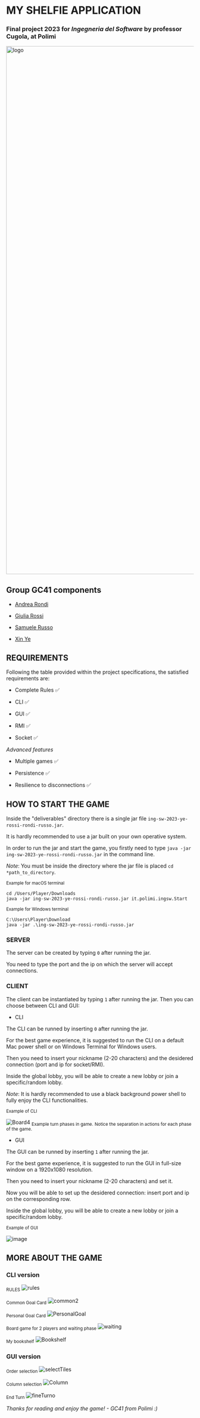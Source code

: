 # MY SHELFIE APPLICATION

### Final project 2023 for *Ingegneria del Software* by professor Cugola, at Polimi

<img width="1417" alt="logo" src="https://github.com/yexin01/ing-sw-2023-ye-rossi-rondi-russo/assets/126525735/1a3b5fab-b65b-46a1-99ed-c4564cc87a31">



## Group GC41 components

- [Andrea Rondi](https://github.com/andrearondi)

- [Giulia Rossi](https://github.com/GiuliaRossi2)

- [Samuele Russo](https://github.com/SamRusso01)

- [Xin Ye](https://github.com/yexin01)

## REQUIREMENTS

Following the table provided within the project specifications, the satisfied requirements are:

- Complete Rules ✅

- CLI ✅

- GUI ✅

- RMI ✅

- Socket ✅

*Advanced features*

- Multiple games ✅

- Persistence ✅

- Resilience to disconnections ✅

## HOW TO START THE GAME
Inside the "deliverables" directory there is a single jar file `ing-sw-2023-ye-rossi-rondi-russo.jar`. 

It is hardly recommended to use a jar built on your own operative system.

In order to run the jar and start the game, you firstly need to type `java -jar ing-sw-2023-ye-rossi-rondi-russo.jar` in the command line.

*Note*: You must be inside the directory where the jar file is placed `cd *path_to_directory`.

<sub>Example for macOS terminal</sub>
```
cd /Users/Player/Downloads
java -jar ing-sw-2023-ye-rossi-rondi-russo.jar it.polimi.ingsw.Start
```

<sub>Example for Windows terminal</sub>
```
C:\Users\Player\Download
java -jar .\ing-sw-2023-ye-rossi-rondi-russo.jar
```

### SERVER
The server can be created by typing `0` after running the jar. 

You need to type the port and the ip on which the server will accept connections.

### CLIENT
The client can be instantiated by typing `1` after running the jar. Then you can choose between CLI and GUI:

- CLI

The CLI can be runned by inserting `0` after running the jar. 

For the best game experience, it is suggested to run the CLI on a default Mac power shell or on Windows Terminal for Windows users.

Then you need to insert your nickname (2-20 characters) and the desidered connection (port and ip for socket/RMI).

Inside the global lobby, you will be able to create a new lobby or join a specific/random lobby.

*Note*: It is hardly recommended to use a black background power shell to fully enjoy the CLI functionalities.

<sub>Example of CLI</sub>

![Board4](https://github.com/yexin01/ing-sw-2023-ye-rossi-rondi-russo/assets/126389691/f65422d6-b9e0-4539-8d28-4f062771491e)
<sub>Example turn phases in game.</sub>
<sub>Notice the separation in actions for each phase of the game.</sub>


- GUI

The GUI can be runned by inserting `1` after running the jar.

For the best game experience, it is suggested to run the GUI in full-size window on a 1920x1080 resolution.

Then you need to insert your nickname (2-20 characters) and set it.

Now you will be able to set up the desidered connection: insert port and ip on the corresponding row.

Inside the global lobby, you will be able to create a new lobby or join a specific/random lobby.

<sub>Example of GUI</sub>

![image](https://github.com/yexin01/ing-sw-2023-ye-rossi-rondi-russo/assets/126389691/a4eeb347-d5ee-4b09-a5a3-5d5139d19d4d)

## MORE ABOUT THE GAME
### CLI version

<sub>RULES</sub>
![rules](https://github.com/yexin01/ing-sw-2023-ye-rossi-rondi-russo/assets/126525735/3c5e799b-cf9b-496f-8698-a6d33b084be7)

<sub>Common Goal Card</sub>
![common2](https://github.com/yexin01/ing-sw-2023-ye-rossi-rondi-russo/assets/126525735/2da8672a-6288-4c8a-bb7b-cca057b00e40)

<sub>Personal Goal Card</sub>
![PersonalGoal](https://github.com/yexin01/ing-sw-2023-ye-rossi-rondi-russo/assets/126389691/dc076b50-ef7c-45bb-91d6-02ec6f00226f)

<sub>Board game for 2 players and waiting phase</sub>
![waiting](https://github.com/yexin01/ing-sw-2023-ye-rossi-rondi-russo/assets/126525735/a25f95c5-8ae9-48a9-933e-56799ee48abe)

<sub>My bookshelf</sub>
![Bookshelf](https://github.com/yexin01/ing-sw-2023-ye-rossi-rondi-russo/assets/126389691/cd918e26-b7e0-49f3-b37f-2449e1c7f550)

### GUI version

<sub>Order selection</sub>
![selectTiles](https://github.com/yexin01/ing-sw-2023-ye-rossi-rondi-russo/assets/126389691/49652ac6-5a82-43ce-92d8-26cf12c11418)

<sub>Column selection</sub>
![Column](https://github.com/yexin01/ing-sw-2023-ye-rossi-rondi-russo/assets/126389691/86eb1fcb-1b8a-4db1-bac5-0de912275130)

<sub>End Turn</sub>
![fineTurno](https://github.com/yexin01/ing-sw-2023-ye-rossi-rondi-russo/assets/126389691/58751149-932a-4ac5-8a5b-7033a2cc21b3)





*Thanks for reading and enjoy the game! - GC41 from Polimi :)*

